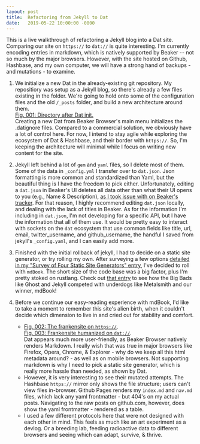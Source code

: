 ```yaml
---
layout: post
title:  Refactoring from Jekyll to Dat
date:   2019-05-22 10:00:00 -0800
---
```

This is a live walkthrough of refactoring a Jekyll blog into a Dat site. Comparing our site on `https://` to `dat://` is quite interesting. I'm currently encoding entries in markdown, which is natively supported by Beaker -- not so much by the major browsers. However, with the site hosted on Github, Hashbase, and my own computer, we will have a strong hand of backups - and mutations - to examine. 

1. We initialize a new Dat in the already-existing git repository. My repositiory was setup as a Jekyll blog, so there's already a few files existing in the folder. We're going to hold onto some of the configuration files and the old `/_posts` folder, and build a new architecture around them.  
 [Fig. 001: Directory after Dat init.](2019-05-22-dir-after-dat-init.PNG)  
 Creating a new Dat from Beaker Browser's main menu initializes the .datignore files. Compared to a commercial solution, we obviously have a lot of control here. For now, I intend to stay agile while exploring the ecosystem of Dat & Hashbase, and their border with `https://`. So, I'm keeping the architecture will minimal while I focus on writing new content for the site. 

2. Jekyll left behind a lot of `gem` and `yaml` files, so I delete most of them. Some of the data in `_config.yml` I transfer over to `dat.json`. Json formatting is more common and standardized than Yaml, but the beautiful thing is I have the freedom to pick either. Unfortunately, editing a `dat.json` in Beaker's UI deletes all data other than what their UI opens to you (e.g., Name & Description), [as I took issue with on Beaker's tracker](https://github.com/beakerbrowser/beaker/issues/1409). For that reason, I highly recommend editing `dat.json` locally, and dealing with the lack of titles in Beaker. 
 As for the information I'm including in `dat.json`, I'm not developing for a specific API, but I have the information that all of them use. It would be pretty easy to interact with sockets on the `dat` ecosystem that use common fields like title, url, email, twitter_username, and github_username, the handful I saved from jekyll's `_config.yaml`, and I can easily add more.

3. Finished with the initial rollback of jekyll, I had to decide on a static site generator, or try rolling my own. After surveying a few options [detailed in my "Survey of Four Static Site Generators" entry](2019-05-30-four-static-site-generators.html), I've decided to roll with `mdBook`. The short size of the code base was a big factor, plus I'm pretty stoked on rustlang. Check out [that entry](2019-05-30-four-static-site-generators.html) to see how the Big Bads like Ghost and Jekyll competed with underdogs like Metalsmith and our winner, mdBook! 

4. Before we continue our easy-reading experience with mdBook, I'd like to take a moment to remember this site's alien birth, when it couldn't decide which dimension to live in and cried out for stability and comfort. 
	+ [Fig. 002: The frankensite on `https://`](2019-05-22-mirrors-https.png).  
	[Fig. 003: Frankensite humanized on `dat://`](2019-05-22-mirrors-dat.png).  
	Dat appears much more user-friendly, as Beaker Browser natively renders Markdown. I really wish that was true in major browsers like Firefox, Opera, Chrome, & Explorer - why do we keep all this html metadata around? - as well as on mobile browsers. Not supporting markdown is why I need to pick a static site generator, which is really more hassle than needed, as shown by Dat.  
	+ However, it is very interesting to see their mutated attempts. The Hashbase `https://` mirror only shows the file structure; users can't view files in-browser. Github Pages renders my `index.md` and `nav.md` files, which lack any yaml frontmatter - but 404's on my actual posts. Navigating to the raw posts on github.com, however, does show the yaml frontmatter - rendered as a table.  
	+ I used a few different protocols here that were not designed with each other in mind. This feels as much like an art experiment as a devlog. Or a breeding lab, feeding radioactive data to different browsers and seeing which can adapt, survive, & thrive. 